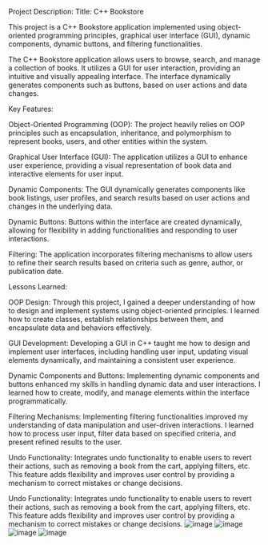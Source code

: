 Project Description:
Title: C++ Bookstore

This project is a C++ Bookstore application implemented using object-oriented programming principles, graphical user interface (GUI), dynamic components, dynamic buttons, and filtering functionalities.

The C++ Bookstore application allows users to browse, search, and manage a collection of books. It utilizes a GUI for user interaction, providing an intuitive and visually appealing interface. The interface dynamically generates components such as buttons, based on user actions and data changes.

Key Features:

Object-Oriented Programming (OOP): The project heavily relies on OOP principles such as encapsulation, inheritance, and polymorphism to represent books, users, and other entities within the system.

Graphical User Interface (GUI): The application utilizes a GUI to enhance user experience, providing a visual representation of book data and interactive elements for user input.

Dynamic Components: The GUI dynamically generates components like book listings, user profiles, and search results based on user actions and changes in the underlying data.

Dynamic Buttons: Buttons within the interface are created dynamically, allowing for flexibility in adding functionalities and responding to user interactions.

Filtering: The application incorporates filtering mechanisms to allow users to refine their search results based on criteria such as genre, author, or publication date.

Lessons Learned:

OOP Design: Through this project, I gained a deeper understanding of how to design and implement systems using object-oriented principles. I learned how to create classes, establish relationships between them, and encapsulate data and behaviors effectively.

GUI Development: Developing a GUI in C++ taught me how to design and implement user interfaces, including handling user input, updating visual elements dynamically, and maintaining a consistent user experience.

Dynamic Components and Buttons: Implementing dynamic components and buttons enhanced my skills in handling dynamic data and user interactions. I learned how to create, modify, and manage elements within the interface programmatically.

Filtering Mechanisms: Implementing filtering functionalities improved my understanding of data manipulation and user-driven interactions. I learned how to process user input, filter data based on specified criteria, and present refined results to the user.

Undo Functionality: Integrates undo functionality to enable users to revert their actions, such as removing a book from the cart, applying filters, etc. This feature adds flexibility and improves user control by providing a mechanism to correct mistakes or change decisions.

Undo Functionality: Integrates undo functionality to enable users to revert their actions, such as removing a book from the cart, applying filters, etc. This feature adds flexibility and improves user control by providing a mechanism to correct mistakes or change decisions.
![image](https://github.com/oanamariasilivastru/C-OOP-Project/assets/161854553/b7db5433-1748-47f7-876a-95b8051dec02)
![image](https://github.com/oanamariasilivastru/C-OOP-Project/assets/161854553/5d3548b4-ab17-4bf1-be16-dae908edf915)
![image](https://github.com/oanamariasilivastru/C-OOP-Project/assets/161854553/71a2cf98-d602-4a70-8ddf-3dba84d12584)
![image](https://github.com/oanamariasilivastru/C-OOP-Project/assets/161854553/4d25f744-bdde-443b-9012-ec7efe5e9d0a)



